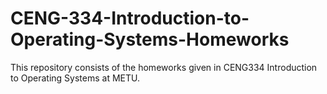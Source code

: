 # CENG-334-Introduction-to-Operating-Systems-Homeworks
This repository consists of the homeworks given in CENG334 Introduction to Operating Systems at METU.